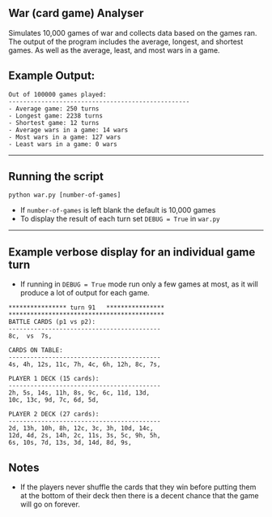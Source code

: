 ## War (card game) Analyser
Simulates 10,000 games of war and collects data based on the games ran. The output of the program includes the average, longest, and shortest games. As well as the average, least, and most wars in a game.

## Example Output:
```console
Out of 100000 games played:
--------------------------------------------------
- Average game: 250 turns
- Longest game: 2238 turns
- Shortest game: 12 turns
- Average wars in a game: 14 wars
- Most wars in a game: 127 wars
- Least wars in a game: 0 wars
```

---
## Running the script
`python war.py [number-of-games]`
- If `number-of-games` is left blank the default is 10,000 games
- To display the result of each turn set `DEBUG = True` in `war.py`

---
## Example verbose display for an individual game turn
- If running in `DEBUG = True` mode run only a few games at most, as it will produce a lot of output for each game.
```console
**************** turn 91   ****************
*******************************************
BATTLE CARDS (p1 vs p2):
------------------------------------------
8c,  vs  7s, 

CARDS ON TABLE: 
------------------------------------------
4s, 4h, 12s, 11c, 7h, 4c, 6h, 12h, 8c, 7s, 

PLAYER 1 DECK (15 cards): 
------------------------------------------
2h, 5s, 14s, 11h, 8s, 9c, 6c, 11d, 13d, 
10c, 13c, 9d, 7c, 6d, 5d, 

PLAYER 2 DECK (27 cards): 
------------------------------------------
2d, 13h, 10h, 8h, 12c, 3c, 3h, 10d, 14c, 
12d, 4d, 2s, 14h, 2c, 11s, 3s, 5c, 9h, 5h, 
6s, 10s, 7d, 13s, 3d, 14d, 8d, 9s, 
```

## Notes
* If the players never shuffle the cards that they win before putting them at the bottom of their deck then there is a decent chance that the game will go on forever. 